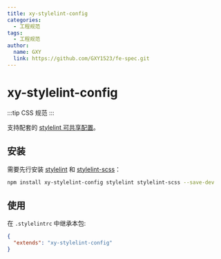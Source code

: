 ```yaml
---
title: xy-stylelint-config
categories:
  - 工程规范
tags:
  - 工程规范
author:
  name: GXY
  link: https://github.com/GXY1523/fe-spec.git
---
```


# xy-stylelint-config

:::tip
CSS 规范
:::

支持配套的 [stylelint 可共享配置](https://stylelint.io/user-guide/configure)。

## 安装

需要先行安装 [stylelint](https://www.npmjs.com/package/stylelint) 和 [stylelint-scss](https://www.npmjs.com/package/stylelint-scss)：

```bash
npm install xy-stylelint-config stylelint stylelint-scss --save-dev
```

## 使用

在 `.stylelintrc` 中继承本包:

```json
{
  "extends": "xy-stylelint-config"
}
```
